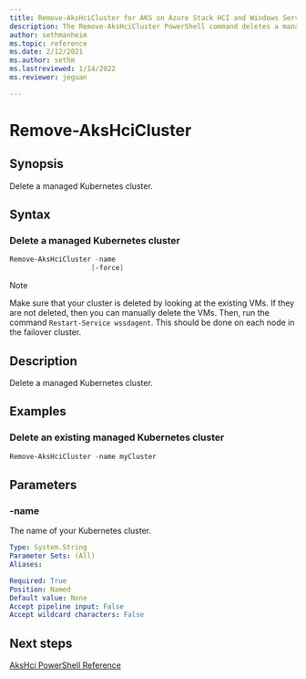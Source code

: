```yaml
---
title: Remove-AksHciCluster for AKS on Azure Stack HCI and Windows Server
description: The Remove-AksHciCluster PowerShell command deletes a managed Kubernetes cluster.
author: sethmanheim
ms.topic: reference
ms.date: 2/12/2021
ms.author: sethm 
ms.lastreviewed: 1/14/2022
ms.reviewer: jeguan

---
```


# Remove-AksHciCluster

## Synopsis
Delete a managed Kubernetes cluster.

## Syntax

### Delete a managed Kubernetes cluster
```powershell
Remove-AksHciCluster -name 
                    [-force]   
```

> [!NOTE]
> Make sure that your cluster is deleted by looking at the existing VMs. If they are not deleted, then you can manually delete the VMs. Then, run the command `Restart-Service wssdagent`. This should be done on each node in the failover cluster.

## Description
Delete a managed Kubernetes cluster.

## Examples

### Delete an existing managed Kubernetes cluster
```powershell
Remove-AksHciCluster -name myCluster
```

## Parameters

### -name
The name of your Kubernetes cluster.

```yaml
Type: System.String
Parameter Sets: (All)
Aliases:

Required: True
Position: Named
Default value: None
Accept pipeline input: False
Accept wildcard characters: False
```
## Next steps

[AksHci PowerShell Reference](index.md)